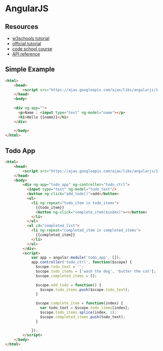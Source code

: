 
# AngularJS

## Resources

- [w3schools tutorial](https://www.w3schools.com/angular/)
- [official tutorial](https://docs.angularjs.org/tutorial)
- [code school course](https://www.codeschool.com/courses/shaping-up-with-angularjs)
- [API reference](https://docs.angularjs.org/api)


## Simple Example

```html
<html>
    <head>
        <script src="https://ajax.googleapis.com/ajax/libs/angularjs/1.6.4/angular.min.js"></script>
    </head>
    <body>
    
    <div ng-app="">
      <p>Name : <input type="text" ng-model="name"></p>
      <h1>Hello {{name}}</h1>
    </div>
    
    </body>
</html>
```


## Todo App

```html
<html>
    <head>
        <script src="https://ajax.googleapis.com/ajax/libs/angularjs/1.5.6/angular.min.js"></script>
    </head>
    <body>
        <div ng-app="todo_app" ng-controller="todo_ctrl">
          <input type="text" ng-model="todo_text"/>
          <button ng-click="add_todo()">add</button>
          <ul>
            <li ng-repeat="todo_item in todo_items">
              {{todo_item}}
              <button ng-click="complete_item($index)">✓</button>
            </li>
          </ul>
          <ul id="completed_list">
            <li ng-repeat="completed_item in completed_items">
              {{completed_item}}
            </li>
          </ul>
        </div>
        <script>
            var app = angular.module('todo_app', []);
            app.controller('todo_ctrl', function($scope) {
              $scope.todo_text = '';
              $scope.todo_items = ['wash the dog', 'butter the cat'];
              $scope.completed_items = [];
              
              $scope.add_todo = function() {
                $scope.todo_items.push($scope.todo_text);
              }
              
              $scope.complete_item = function(index) {
                var todo_text = $scope.todo_items[index];
                $scope.todo_items.splice(index, 1);
                $scope.completed_items.push(todo_text);
              }
              
            });
        </script>
    </body>
</html>
```

